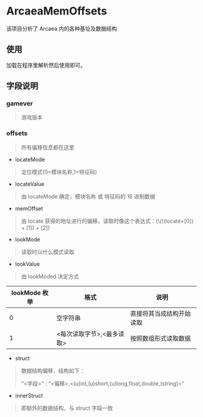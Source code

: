 # ArcaeaMemOffsets
该项目分析了 Arcaea 内的各种基址及数据结构

## 使用
加载在程序里解析然后使用即可。

## 字段说明
### gamever
> 游戏版本

### offsets
> 所有偏移信息都在这里

 - locateMode 
> 定位模式(0=模块名称,1=特征码) 

 - locateValue 
> 由 locateMode 确定，模块名称 或 特征码的 16 进制数据 

 - memOffset
> 由 locate 获得的地址进行的偏移，读取时像这个表达式：(\\*(\\*(locate+[0]) + [1]) + [2]) 

 - lookMode 
> 读取时以什么模式读取

 - lookValue
> 由 lookModed 决定方式

| lookMode 枚举 | 格式 | 说明 |
| - | - | - |
| 0 | 空字符串 | 直接将其当成结构开始读取 |
| 1 | <每次读取字节>,<最多读取> | 按照数组形式读取数据 |

 - struct
> 数据结构偏移，结构如下：
>
> "<字段>" : "<偏移>,<(u)int,(u)short,(u)long,float,double,(string)>"

 - innerStruct
> 即额外的数据结构，与 struct 字段一致
